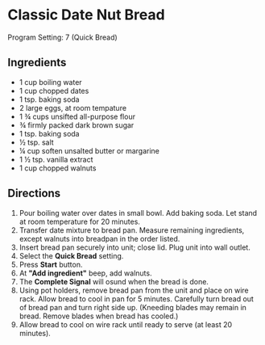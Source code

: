 # Classic Date Nut Bread
Program Setting: 7 (Quick Bread)

## Ingredients
 * 1 cup boiling water
 * 1 cup chopped dates
 * 1 tsp. baking soda
 * 2 large eggs, at room tempature
 * 1 ¾ cups unsifted all-purpose flour
 * ¾ firmly packed dark brown sugar
 * 1 tsp. baking soda
 * ½ tsp. salt
 * ¼ cup soften unsalted butter or margarine
 * 1 ½ tsp. vanilla extract
 * 1 cup chopped walnuts

## Directions
1. Pour boiling water over dates in small bowl.  Add baking soda. Let stand at room temperature for 20 minutes.
2. Transfer date mixture to bread pan.  Measure remaining ingredients, except walnuts into breadpan in the order listed.
3. Insert bread pan securely into unit; close lid. Plug unit into wall outlet.
4. Select the **Quick Bread** setting.
5. Press **Start** button.
6. At **"Add ingredient"** beep, add walnuts.
7. The **Complete Signal** will osund when the bread is done.
8. Using pot holders, remove bread pan from the unit and place on wire rack. Allow bread to cool in pan for 5 minutes. Carefully turn bread out of bread pan and turn right side up.  (Kneeding blades may remain in bread.  Remove blades when bread has cooled.)
9. Allow bread to cool on wire rack until ready to serve (at least 20 minutes).

